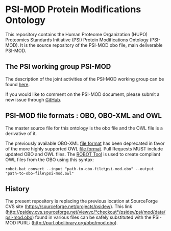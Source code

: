 # PSI-MOD Protein Modifications Ontology

This repository contains the Human Proteome Organization (HUPO) Proteomics Standards Initiative (PSI) Protein Modifications Ontology (PSI-MOD). It is the source repository of the PSI-MOD obo file, main deliverable PSI-MOD.

## The PSI working group PSI-MOD  
The description of the joint activities of the PSI-MOD working group can be found [here](http://www.psidev.info/groups/protein-modifications).

If you would like to comment on the PSI-MOD document, please submit a new issue through [GitHub](https://github.com/HUPO-PSI/psi-mod-CV/issues).


## PSI-MOD file formats : OBO, OBO-XML and OWL
The master source file for this ontology is the obo file and the OWL file is a derivative of it.

The previously available OBO-XML [file format](http://www-legacy.geneontology.org/GO.format.shtml#OBO-XML) has been deprecated in favor of the more highly supported OWL [file format](https://www.w3.org/OWL/). Pull Requests MUST include updated OBO and OWL files. The [ROBOT Tool](http://robot.obolibrary.org/) is used to create compliant OWL files from the OBO using this syntax:

	robot.bat convert --input "path-to-obo-file\psi-mod.obo" --output "path-to-obo-file\psi-mod.owl"


## History
The present repository is replacing the previous location at SourceForge CVS site (https://sourceforge.net/projects/psidev/). This link (http://psidev.cvs.sourceforge.net/viewvc/*checkout*/psidev/psi/mod/data/psi-mod.obo) found in various files can be safely substituted with the PSI-MOD PURL: (http://purl.obolibrary.org/obo/mod.obo).
